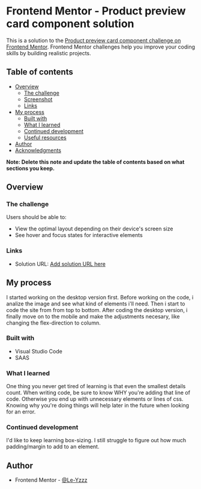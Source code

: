 # Frontend Mentor - Product preview card component solution

This is a solution to the [Product preview card component challenge on Frontend Mentor](https://www.frontendmentor.io/challenges/product-preview-card-component-GO7UmttRfa). Frontend Mentor challenges help you improve your coding skills by building realistic projects.

## Table of contents

- [Overview](#overview)
  - [The challenge](#the-challenge)
  - [Screenshot](#screenshot)
  - [Links](#links)
- [My process](#my-process)
  - [Built with](#built-with)
  - [What I learned](#what-i-learned)
  - [Continued development](#continued-development)
  - [Useful resources](#useful-resources)
- [Author](#author)
- [Acknowledgments](#acknowledgments)

**Note: Delete this note and update the table of contents based on what sections you keep.**

## Overview

### The challenge

Users should be able to:

- View the optimal layout depending on their device's screen size
- See hover and focus states for interactive elements

### Links

- Solution URL: [Add solution URL here](https://le-yzzz.github.io/product-preview-card/)

## My process

I started working on the desktop version first. Before working on the code, i analize the image and see what kind of elements i'll need. Then i start to code the site from from top to bottom. After coding the desktop version, i finally move on to the mobile and make the adjustments necesary, like changing the flex-direction to column.

### Built with

- Visual Studio Code
- SAAS

### What I learned

One thing you never get tired of learning is that even the smallest details count. When writing code, be sure to know WHY you're adding that line of code. Otherwise you end up with unnecessary elements or lines of css. Knowing why you're doing things will help later in the future when looking for an error.

### Continued development

I'd like to keep learning box-sizing. I still struggle to figure out how much padding/margin to add to an element.

## Author

- Frontend Mentor - [@Le-Yzzz](https://www.frontendmentor.io/profile/Le-Yzzz)
